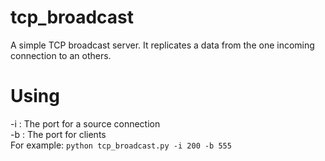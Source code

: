 # tcp_broadcast
A simple TCP broadcast server. 
It replicates a data from the one incoming connection to an others.

# Using  
-i : The port for a source connection  
-b : The port for clients  
For example: ```python tcp_broadcast.py -i 200 -b 555```
